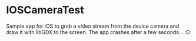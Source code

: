 # IOSCameraTest
Sample app for iOS to grab a video stream from the device camera and draw it with libGDX to the screen. The app crashes after a few seconds... :D
